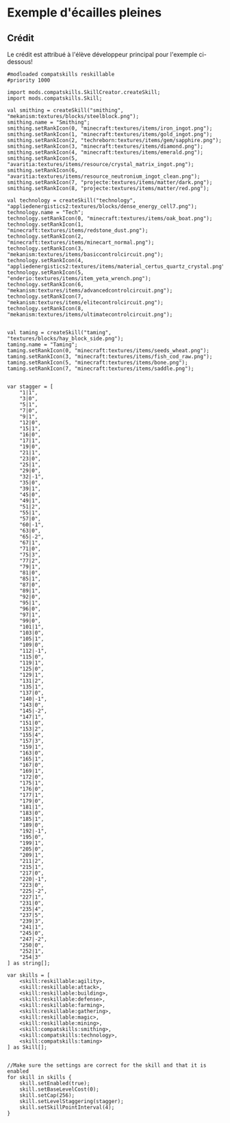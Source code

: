 # Exemple d'écailles pleines

## Crédit

Le crédit est attribué à l'élève développeur principal pour l'exemple ci-dessous!

    #modloaded compatskills reskillable
    #priority 1000
    
    import mods.compatskills.SkillCreator.createSkill;
    import mods.compatskills.Skill;
    
    val smithing = createSkill("smithing", "mekanism:textures/blocks/steelblock.png");
    smithing.name = "Smithing";
    smithing.setRankIcon(0, "minecraft:textures/items/iron_ingot.png");
    smithing.setRankIcon(1, "minecraft:textures/items/gold_ingot.png");
    smithing.setRankIcon(2, "techreborn:textures/items/gem/sapphire.png");
    smithing.setRankIcon(3, "minecraft:textures/items/diamond.png");
    smithing.setRankIcon(4, "minecraft:textures/items/emerald.png");
    smithing.setRankIcon(5, "avaritia:textures/items/resource/crystal_matrix_ingot.png");
    smithing.setRankIcon(6, "avaritia:textures/items/resource_neutronium_ingot_clean.png");
    smithing.setRankIcon(7, "projecte:textures/items/matter/dark.png");
    smithing.setRankIcon(8, "projecte:textures/items/matter/red.png");
    
    val technology = createSkill("technology", "appliedenergistics2:textures/blocks/dense_energy_cell7.png");
    technology.name = "Tech";
    technology.setRankIcon(0, "minecraft:textures/items/oak_boat.png");
    technology.setRankIcon(1, "minecraft:textures/items/redstone_dust.png");
    technology.setRankIcon(2, "minecraft:textures/items/minecart_normal.png");
    technology.setRankIcon(3, "mekanism:textures/items/basiccontrolcircuit.png");
    technology.setRankIcon(4, "appliedenergistics2:textures/items/material_certus_quartz_crystal.png");
    technology.setRankIcon(5, "enderio:textures/items/item_yeta_wrench.png");
    technology.setRankIcon(6, "mekanism:textures/items/advancedcontrolcircuit.png");
    technology.setRankIcon(7, "mekanism:textures/items/elitecontrolcircuit.png");
    technology.setRankIcon(8, "mekanism:textures/items/ultimatecontrolcircuit.png");
    
    
    val taming = createSkill("taming", "textures/blocks/hay_block_side.png");
    taming.name = "Taming";
    taming.setRankIcon(0, "minecraft:textures/items/seeds_wheat.png");
    taming.setRankIcon(3, "minecraft:textures/items/fish_cod_raw.png");
    taming.setRankIcon(5, "minecraft:textures/items/bone.png");
    taming.setRankIcon(7, "minecraft:textures/items/saddle.png");
    
    
    var stagger = [
        "1|1",
        "3|0",
        "5|1",
        "7|0",
        "9|1",
        "12|0",
        "15|1",
        "16|0",
        "17|1",
        "19|0",
        "21|1",
        "23|0",
        "25|1",
        "29|0",
        "32|-1",
        "35|0",
        "39|1",
        "45|0",
        "49|1",
        "51|2",
        "55|1",
        "57|0",
        "60|-1",
        "63|0",
        "65|-2",
        "67|1",
        "71|0",
        "75|3",
        "77|2",
        "79|1",
        "81|0",
        "85|1",
        "87|0",
        "89|1",
        "92|0",
        "95|1",
        "96|0",
        "97|1",
        "99|0",
        "101|1",
        "103|0",
        "105|1",
        "109|0",
        "112|-1",
        "115|0",
        "119|1",
        "125|0",
        "129|1",
        "131|2",
        "135|1",
        "137|0",
        "140|-1",
        "143|0",
        "145|-2",
        "147|1",
        "151|0",
        "153|2",
        "155|4",
        "157|3",
        "159|1",
        "163|0",
        "165|1",
        "167|0",
        "169|1",
        "172|0",
        "175|1",
        "176|0",
        "177|1",
        "179|0",
        "181|1",
        "183|0",
        "185|1",
        "189|0",
        "192|-1",
        "195|0",
        "199|1",
        "205|0",
        "209|1",
        "211|2",
        "215|1",
        "217|0",
        "220|-1",
        "223|0",
        "225|-2",
        "227|1",
        "231|0",
        "235|4",
        "237|5",
        "239|3",
        "241|1",
        "245|0",
        "247|-2",
        "250|0",
        "252|1",
        "254|3"
    ] as string[];
    
    var skills = [
        <skill:reskillable:agility>,
        <skill:reskillable:attack>,
        <skill:reskillable:building>,
        <skill:reskillable:defense>,
        <skill:reskillable:farming>,
        <skill:reskillable:gathering>,
        <skill:reskillable:magic>,
        <skill:reskillable:mining>,
        <skill:compatskills:smithing>,
        <skill:compatskills:technology>,
        <skill:compatskills:taming>
    ] as Skill[];
    
    
    //Make sure the settings are correct for the skill and that it is enabled
    for skill in skills {
        skill.setEnabled(true);
        skill.setBaseLevelCost(0);
        skill.setCap(256);
        skill.setLevelStaggering(stagger);
        skill.setSkillPointInterval(4);
    }